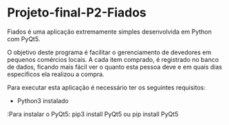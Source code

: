 # Projeto-final-P2-Fiados
Fiados é uma aplicação extremamente simples desenvolvida em Python com PyQt5. 

O objetivo deste programa é facilitar o gerenciamento de devedores em pequenos comércios locais. 
A cada item comprado, é registrado no banco de dados, ficando mais fácil ver o quanto esta pessoa deve e em quais dias específicos ela realizou a compra. 


Para executar esta aplicação é necessário ter os seguintes requisitos:

  * Python3 instalado
  
  :Para instalar o PyQt5:
    pip3 install PyQt5 ou pip install PyQt5

  
